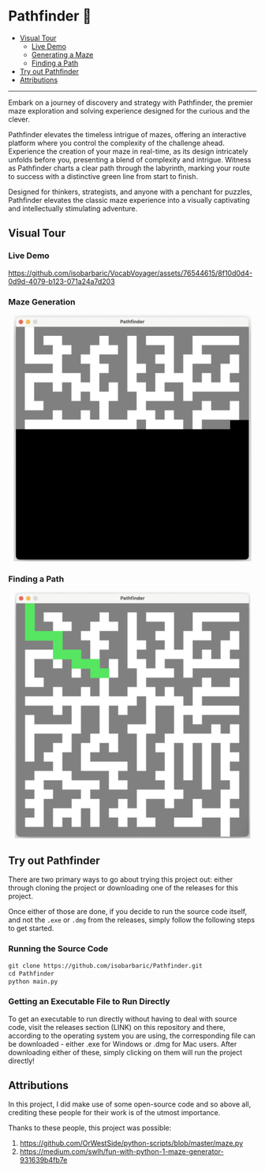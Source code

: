 # Pathfinder :compass:

- [Visual Tour](#visual-tour)
   - [Live Demo](#live-demo)
   - [Generating a Maze](#maze-generation)
   - [Finding a Path](#finding-a-path)
- [Try out Pathfinder](#try-out-pathfinder)
- [Attributions](#attributions)

----

Embark on a journey of discovery and strategy with Pathfinder, the premier maze exploration and solving experience designed for the curious and the clever.

Pathfinder elevates the timeless intrigue of mazes, offering an interactive platform where you control the complexity of the challenge ahead. Experience the creation of your maze in real-time, as its design intricately unfolds before you, presenting a blend of complexity and intrigue. Witness as Pathfinder charts a clear path through the labyrinth, marking your route to success with a distinctive green line from start to finish.

Designed for thinkers, strategists, and anyone with a penchant for puzzles, Pathfinder elevates the classic maze experience into a visually captivating and intellectually stimulating adventure.

## Visual Tour

### Live Demo

https://github.com/isobarbaric/VocabVoyager/assets/76544615/8f10d0d4-0d9d-4079-b123-071a24a7d203

### Maze Generation

<p align="center">
   <img src="assets/loading-maze.png" alt="Loading Maze" height=500px>
</p>

### Finding a Path

<p align="center">
   <img src="assets/starting-maze.png" alt="Finding a Path" height=500px>
</p>

## Try out Pathfinder

There are two primary ways to go about trying this project out: either through cloning the project or downloading one of the releases for this project.

Once either of those are done, if you decide to run the source code itself, and not the ``.exe`` or ``.dmg`` from the releases, simply follow the following steps to get started.

### Running the Source Code

```
git clone https://github.com/isobarbaric/Pathfinder.git
cd Pathfinder
python main.py
```

### Getting an Executable File to Run Directly

To get an executable to run directly without having to deal with source code, visit the releases section (LINK) on this repository and there, according to the operating system you are using, the corresponding file can be downloaded - either .exe for Windows or .dmg for Mac users. After downloading either of these, simply clicking on them will run the project directly!

## Attributions

In this project, I did make use of some open-source code and so above all, crediting these people for their work is of the utmost importance.

Thanks to these people, this project was possible:
  1. https://github.com/OrWestSide/python-scripts/blob/master/maze.py
  2. https://medium.com/swlh/fun-with-python-1-maze-generator-931639b4fb7e
